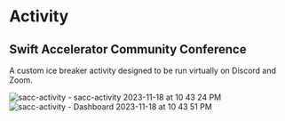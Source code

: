 # Activity
## Swift Accelerator Community Conference
A custom ice breaker activity designed to be run virtually on Discord and Zoom.

![sacc-activity - sacc-activity  2023-11-18 at 10 43 24 PM ](https://github.com/jiachenyee/sacc-activity/assets/36725840/0e044522-7b0b-43fb-8d48-daf72f161e91)
![sacc-activity - Dashboard  2023-11-18 at 10 43 51 PM ](https://github.com/jiachenyee/sacc-activity/assets/36725840/88c213f5-0978-4c8b-8d43-6537258a3801)
